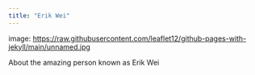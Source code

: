 ```yaml
---
title: "Erik Wei"
---
```


image: https://raw.githubusercontent.com/leaflet12/github-pages-with-jekyll/main/unnamed.jpg

About the amazing person known as Erik Wei
